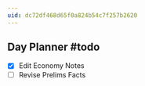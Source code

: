 ```yaml
---
uid: dc72df468d65f0a824b54c7f257b2620
---
```


## Day Planner #todo 
- [x] Edit Economy Notes
- [ ] Revise Prelims Facts